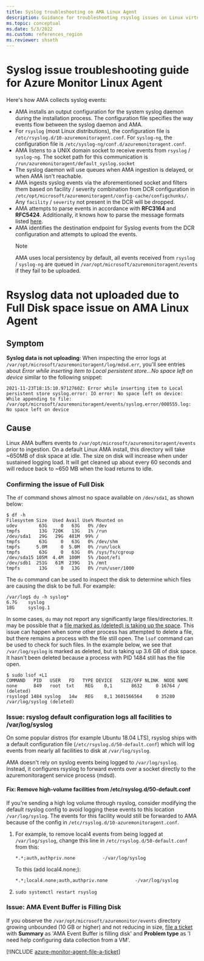 ```yaml
---
title: Syslog troubleshooting on AMA Linux Agent
description: Guidance for troubleshooting rsyslog issues on Linux virtual machines, scale sets with Azure Monitor agent and Data Collection Rules.
ms.topic: conceptual
ms.date: 5/3/2022
ms.custom: references_region
ms.reviewer: shseth
---
```

# Syslog issue troubleshooting guide for Azure Monitor Linux Agent
Here's how AMA collects syslog events:  

- AMA installs an output configuration for the system syslog daemon during the installation process. The configuration file specifies the way events flow between the syslog daemon and AMA.
- For `rsyslog` (most Linux distributions), the configuration file is `/etc/rsyslog.d/10-azuremonitoragent.conf`. For `syslog-ng`, the configuration file is `/etc/syslog-ng/conf.d/azuremonitoragent.conf`.
- AMA listens to a UNIX domain socket to receive events from `rsyslog` / `syslog-ng`. The socket path for this communication is `/run/azuremonitoragent/default_syslog.socket`
- The syslog daemon will use queues when AMA ingestion is delayed, or when AMA isn't reachable.
- AMA ingests syslog events via the aforementioned socket and filters them based on facility / severity combination from DCR configuration in `/etc/opt/microsoft/azuremonitoragent/config-cache/configchunks/`. Any `facility` / `severity` not present in the DCR will be dropped.
- AMA attempts to parse events in accordance with **RFC3164** and **RFC5424**. Additionally, it knows how to parse the message formats listed [here](./azure-monitor-agent-overview.md#data-sources-and-destinations).
- AMA identifies the destination endpoint for Syslog events from the DCR configuration and attempts to upload the events. 
	> [!NOTE]
	> AMA uses local persistency by default, all events received from `rsyslog` / `syslog-ng` are queued in `/var/opt/microsoft/azuremonitoragent/events` if they fail to be uploaded.
	
# Rsyslog data not uploaded due to Full Disk space issue on AMA Linux Agent

## Symptom
**Syslog data is not uploading**: When inspecting the error logs at `/var/opt/microsoft/azuremonitoragent/log/mdsd.err`, you'll see entries about *Error while inserting item to Local persistent store…No space left on device* similar to the following snippet:

```
2021-11-23T18:15:10.9712760Z: Error while inserting item to Local persistent store syslog.error: IO error: No space left on device: While appending to file: /var/opt/microsoft/azuremonitoragent/events/syslog.error/000555.log: No space left on device
```

## Cause
Linux AMA buffers events to `/var/opt/microsoft/azuremonitoragent/events` prior to ingestion. On a default Linux AMA install, this directory will take ~650MB of disk space at idle. The size on disk will increase when under sustained logging load. It will get cleaned up about every 60 seconds and will reduce back to ~650 MB when the load returns to idle.

### Confirming the issue of Full Disk
The `df` command shows almost no space available on `/dev/sda1`, as shown below:

```
$ df -h
Filesystem Size  Used Avail Use% Mounted on
udev        63G     0   63G   0% /dev
tmpfs       13G  720K   13G   1% /run
/dev/sda1   29G   29G  481M  99% /
tmpfs       63G     0   63G   0% /dev/shm
tmpfs      5.0M     0  5.0M   0% /run/lock
tmpfs       63G     0   63G   0% /sys/fs/cgroup
/dev/sda15 105M  4.4M  100M   5% /boot/efi
/dev/sdb1  251G   61M  239G   1% /mnt
tmpfs       13G     0   13G   0% /run/user/1000
```

The `du` command can be used to inspect the disk to determine which files are causing the disk to be full. For example:

```
/var/log$ du -h syslog*
6.7G    syslog
18G     syslog.1
```

In some cases, `du` may not report any significantly large files/directories. It may be possible that a [file marked as (deleted) is taking up the space](https://unix.stackexchange.com/questions/182077/best-way-to-free-disk-space-from-deleted-files-that-are-held-open). This issue can happen when some other process has attempted to delete a file, but there remains a process with the file still open. The `lsof` command can be used to check for such files. In the example below, we see that `/var/log/syslog` is marked as deleted, but is taking up 3.6 GB of disk space. It hasn't been deleted because a process with PID 1484 still has the file open.

```
$ sudo lsof +L1
COMMAND   PID   USER   FD   TYPE DEVICE   SIZE/OFF NLINK  NODE NAME
none      849   root  txt    REG    0,1       8632     0 16764 / (deleted)
rsyslogd 1484 syslog   14w   REG    8,1 3601566564     0 35280 /var/log/syslog (deleted)
```

### Issue: rsyslog default configuration logs all facilities to /var/log/syslog
On some popular distros (for example Ubuntu 18.04 LTS), rsyslog ships with a default configuration file (`/etc/rsyslog.d/50-default.conf`) which will log events from nearly all facilities to disk at `/var/log/syslog`.

AMA doesn't rely on syslog events being logged to `/var/log/syslog`. Instead, it configures rsyslog to forward events over a socket directly to the azuremonitoragent service process (mdsd).

#### Fix: Remove high-volume facilities from /etc/rsyslog.d/50-default.conf
If you're sending a high log volume through rsyslog, consider modifying the default rsyslog config to avoid logging these events to this location `/var/log/syslog`. The events for this facility would still be forwarded to AMA because of the config in `/etc/rsyslog.d/10-azuremonitoragent.conf`.

1. For example, to remove local4 events from being logged at `/var/log/syslog`, change this line in `/etc/rsyslog.d/50-default.conf` from this:
	```
	*.*;auth,authpriv.none          -/var/log/syslog
	```

	To this (add local4.none;):

	```
	*.*;local4.none;auth,authpriv.none          -/var/log/syslog
	```
2. `sudo systemctl restart rsyslog`

### Issue: AMA Event Buffer is Filling Disk
If you observe the `/var/opt/microsoft/azuremonitor/events` directory growing unbounded (10 GB or higher) and not reducing in size, [file a ticket](#file-a-ticket) with **Summary** as 'AMA Event Buffer is filling disk' and **Problem type** as 'I need help configuring data collection from a VM'.

[!INCLUDE [azure-monitor-agent-file-a-ticket](../../../includes/azure-monitor-agent/azure-monitor-agent-file-a-ticket.md)]
